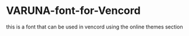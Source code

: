 # VARUNA-font-for-Vencord
this is a font that can be used in vencord using the online themes section
